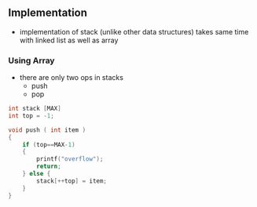 ## Implementation

- implementation of stack (unlike other data structures) takes same time with linked list as well as array
### Using Array
- there are only two ops in stacks
	- push
	- pop
```c
int stack [MAX]
int top = -1;

void push ( int item )
{
	if (top==MAX-1)
	{
		printf("overflow");
		return;
	} else {
		stack[++top] = item;
	}
}
```